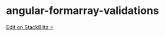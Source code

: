 # angular-formarray-validations

[Edit on StackBlitz ⚡️](https://stackblitz.com/edit/angular-formarray-validations)